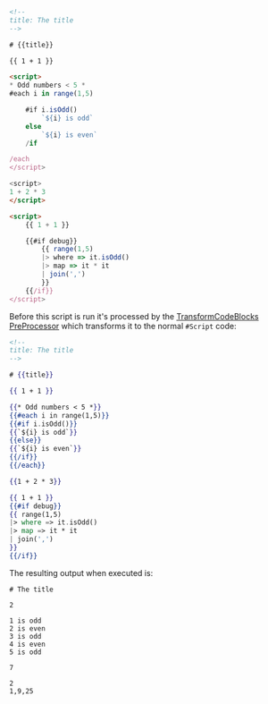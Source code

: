 ```html
<!--
title: The title
-->

# {{title}}

{{ 1 + 1 }}

<script>
* Odd numbers < 5 *
#each i in range(1,5)

    #if i.isOdd()
        `${i} is odd`
    else
        `${i} is even`
    /if

/each
</script>

<script>
1 + 2 * 3
</script>

<script>
    {{ 1 + 1 }}

    {{#if debug}}
        {{ range(1,5) 
        |> where => it.isOdd() 
        |> map => it * it   
        | join(',')
        }}
    {{/if}}
</script>
```
    

Before this script is run it's processed by the 
[TransformCodeBlocks PreProcessor](https://github.com/ServiceStack/ServiceStack/blob/master/src/ServiceStack.Common/Script/ScriptPreprocessors.cs)
which transforms it to the normal `#Script` code:

```hbs
<!--
title: The title
-->

# {{title}}

{{ 1 + 1 }}

{{* Odd numbers < 5 *}}
{{#each i in range(1,5)}}
{{#if i.isOdd()}}
{{`${i} is odd`}}
{{else}}
{{`${i} is even`}}
{{/if}}
{{/each}}

{{1 + 2 * 3}}

{{ 1 + 1 }}
{{#if debug}}
{{ range(1,5)
|> where => it.isOdd()
|> map => it * it
| join(',')
}}
{{/if}}
```

The resulting output when executed is:

```
# The title

2

1 is odd
2 is even
3 is odd
4 is even
5 is odd

7

2
1,9,25
```